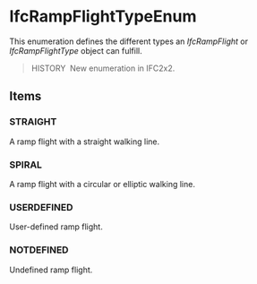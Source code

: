 # IfcRampFlightTypeEnum

This enumeration defines the different types an _IfcRampFlight_ or _IfcRampFlightType_ object can fulfill.

> HISTORY&nbsp; New enumeration in IFC2x2.

## Items

### STRAIGHT
A ramp flight with a straight walking line.

### SPIRAL
A ramp flight with a circular or elliptic walking line.

### USERDEFINED
User-defined ramp flight.

### NOTDEFINED
Undefined ramp flight.
